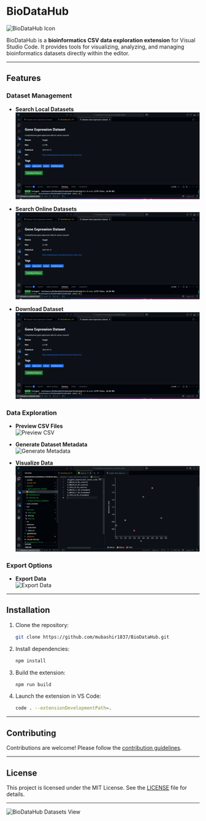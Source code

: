 # BioDataHub  

![BioDataHub Icon](resources/dna.png)  

BioDataHub is a **bioinformatics CSV data exploration extension** for Visual Studio Code. It provides tools for visualizing, analyzing, and managing bioinformatics datasets directly within the editor.  

---

## Features  

### Dataset Management  
- **Search Local Datasets**  
    ![Search Local Datasets](resources/data1.png)  

- **Search Online Datasets**  
    ![Search Online Datasets](resources/data1.png)  

- **Download Dataset**  
    ![Download Dataset](resources/data1.png)  

### Data Exploration  
- **Preview CSV Files**  
    ![Preview CSV](resources/screenshots/preview-csv.png)  

- **Generate Dataset Metadata**  
    ![Generate Metadata](resources/screenshots/generate-metadata.png)  

- **Visualize Data**  
    ![Visualize Data](resources/visualize-data.png)  

### Export Options  
- **Export Data**  
    ![Export Data](resources/screenshots/export-data.png)  

---

## Installation  

1. Clone the repository:  
     ```bash  
     git clone https://github.com/mubashir1837/BioDataHub.git  
     ```  

2. Install dependencies:  
     ```bash  
     npm install  
     ```  

3. Build the extension:  
     ```bash  
     npm run build  
     ```  

4. Launch the extension in VS Code:  
     ```bash  
     code . --extensionDevelopmentPath=.  
     ```  

---

## Contributing  

Contributions are welcome! Please follow the [contribution guidelines](CONTRIBUTING.md).  

---

## License  

This project is licensed under the MIT License. See the [LICENSE](LICENSE) file for details.  

---  

![BioDataHub Datasets View](resources/screenshots/datasets-view.png)  